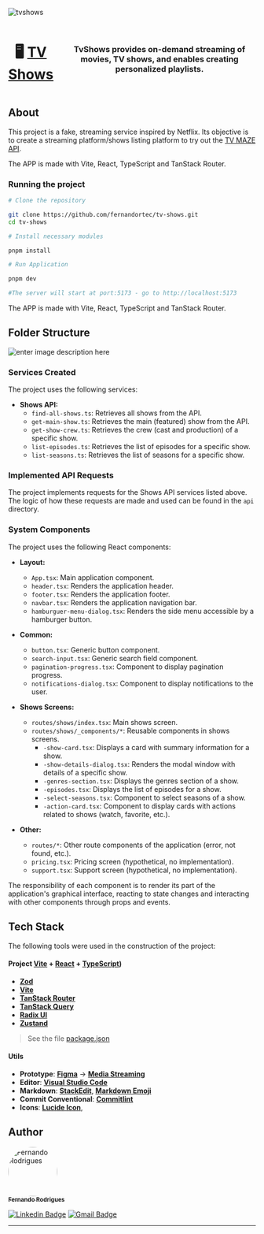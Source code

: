 

![tvshows](https://lh3.googleusercontent.com/fife/ALs6j_ERS8Tebr7MAdb3MnPwsW3jJxo7JnJWOoFrfKwifg-09HvEP5xqypOUxoUfVqfVlTe7EyLX469FthsA9JniJs_8kOrYDNKIU-ukgkpM9ruBdQVmsBfshKnXfnqxY4Sd4HWG_ka-pLqXAVTAJKFSBB4Dh6yJjxAIqHtzLqXu1tXWMMjFNevLgTAyc5rycrVdcJZIgxFmwpb9aOZBhPHJKJ8AKTN7mgCOdgkfwJk_CV3m8NcjMb2eFDpWcw1QZFBZZY4zafC5nGfOPxJqNQGOGqLCcmCB-9vs1pB1Kf43hW_7nBUqRuqf_VE7nLLUml7DwBeszxI6fMb4PHbxW3VhoP4F93NyCpQK72AQeM_cDt4fiYO4tVTsizZSx4LAceB2R2pBGo2-35LzgrSSzbXvLn0FmX16hLKSM1nIm4oOoemWMrtm6CORGkq2w86uiDEJmtCsvpRUx582rPzqx9W924PjLTR6EWv0TiYkQQs2GEEeuHMme7aT4sKwz6gw__vvxM84Z6GJkRXuV11aGyIwof0e_t0IpKkPULEtkRN2eKvh1HWtUigu5g_L9E3A8Fmng9UxZGTiWMOq9L2jYH80DZt7npNk9kSJLNojYSU_HKXkL1sZidiNbmEpRIfsj2mgxTAyf7ty2TbdzrAoVofmF3eMNDYuQ1W1ey9LY9q6fbjUF1QsY69-UF0rajnCrTqn5QOuO17L-c0l3VTnoKCRix-lSGnoW-rwXsylt7j5a-_9ssUhKOfe__jgmaYjM1t7ZHqY3iDSDGJFgiYsgKojsK4npi8M8DykLLc3Wyw1Ei7crU9OY6x7UYZ4S_I00cDK88teBnh3j4N11QOJmv_UBdvHrQls6LXO_rOcH9yNf9lKV54bVjV0t5u8Z_jnn_EcwzjBaFIneHkAHB-PGMeEoAzzkYbE1-rnYwmnQQGPjRX205aohoJkpItnyW1f6WBA-zEZYeqs9W8Mv0YsL5BBAGpWGgUPvIA7m3He8n5i8zYa1OpNqAECbwis6XajvhqJBPxu6u1DN1dfHhAL_KkDDmoXRNIU1gAheavES0doc1t3xG0VVrEtu-kvbLeSDJO6PP4EYFdMqr4Qf5yHfV_78zOdVFhuecuuMOylw3a5-RMuL7EdK7zKk-cKzQgJAFTusdhYR127S7BUpXI-aNHgiHHBSWR8gKZQZk1_kQtdJzX-lLQU_Y9bUl8BvRXb1kUOOrWTy9vOQZMFwi9EwDpkxczKuW6l995dqVvJjRGjEUgPaVHKS2Mz5HuMeUW0bBmS-uofMYuQSTj7anuShhQ_O7LCs9ZJ6oaiddN3V2v95pFVCR6HxI34Xe9gnSQFzZwBAa_dom6TPRPLJ2w67v-gYUDqwiiZyRgTpA1PvuDn72c1NxN6I-9UOccCbL63J3flwdnLsLLmSYwwHXZQTVSxsBq9h12Bx8dAv2j1yQrg4QaMBB7JtIVDAniKIqlJRgw53gyLW37etUHovzBNQ73Z0jQdZ8PSTDMdXHISpx2zQy9D6Jfv2jX8kmXDSea2luycN4Kqy89oYUKKt1mqsWelgoBRl6Y5dM7jkh5DEr7Ph-Ep5bSgwbt3sR75GPkwsgwao5MGBfEZdysk4-JzkdpgXhMoH7oZHzsvZc5YoSr0TMh-bAjW1hufJ2MWo6h1skCGupYjOanntopgHDFvbW-cKP3hCXqPlS2qdGaEn40KAaAvlyVD24rB9wjIQua3ifq4tMYICLqhgyebErkv55-YJww4Sh6zaQBE6fM9DOIreXmEymXOWvyp81aOO2hA49_T=w1920-h967.png)
<div style="text-align: center; background:; display: flex; align-items: center; justify-content: center; gap: 20px">
<h1 align="center">
   🖥️ <a href="#">TV Shows</a>
</h1>

<h3 align="center">  
TvShows provides on-demand streaming of movies, TV shows, and enables creating personalized playlists.
</h3>
</div>


## About
This project is a fake, streaming service inspired by Netflix.
Its objective is to create a streaming platform/shows listing platform to try out the [TV MAZE API](https://www.tvmaze.com/api).
<br />

The APP is made with Vite, React, TypeScript and TanStack Router.

### Running the project

```bash
# Clone the repository

git clone https://github.com/fernandortec/tv-shows.git 
cd tv-shows

# Install necessary modules

pnpm install

# Run Application

pnpm dev

#The server will start at port:5173 - go to http://localhost:5173
```

The APP is made with Vite, React, TypeScript and TanStack Router.
## 

## Folder Structure
![enter image description here](https://lh3.googleusercontent.com/fife/ALs6j_FXfwnj754zBkb6W4ewg_FvKhkUoglSHf92-YoF1yH1I3byvqb-EIvRwn_k_BQtnkJVGbJeeV01xqJptm62lvXiqZZRf6RsedDoPEzhZFfBYRtTikviZigFHGusJI1qChW4okzAWQCow3v8207wKJhoIIUlrtFnckR5e_6DYMdxSKLZYkDeqKVSlci1im3ojV8QeoyIkRHLwiBSrSwGXhr2BKwIoXLtw1hO3Z8TFPtaYZSeT_hPbdZalIruyleZCk5z0jjrG1vRLmc1Fy5TFA0hhDc-KdAeHlzxpJk131xBXEHwISH1_wqoSWhzDM0ZJW1oCxQoGnVHRoDjyj8MyQDIX450HtPmoc3I4-HxvuxliknFyRkahgCzDindz0RYY1ytZn1lfGQVbHbWWqA6xRroMXrFbGIIDWlONts8uE73kSMV3is65OlKhh1BF2_eWbynw-ndi6z_g232CEPUBli4xQxZA-0Umekitj-POnXoy39WgNroK2n2TsetpIDfW4cCUX63aiaNiInMfFk7tNKDJIx69TNfHq0MGNEPBhrQqko8Lvour5bG5yhxiJqDMs3Rd6rZAPho7dwBJh3ohBSoiiq5-XclaB7wrj5TVlm8MUkhG7cAaC-iOwYHXxllL4X4Y5egy81W3ozd8m67SmFYmlKFoVVYUKnv1llJFFeraERUrzY4g0qZUEBJtzSh_tw47qWx4bE9LEltdeV3uupNqHBncfxAr877SHHTaYBqjBKs2T2D4gf8kleTn-tU47mxN-YcTcL3tkvAHvbs6E0C-I6ppAZouKw_u7omZWhclSuizqpvkdhBoDs5_QsMLlinTsISi0QxotIAyZ8DpMoFqI11L0pWNBT7f4-oPQmjXgDzOvVzd2Og10xkoTiptD-qQJyd6B8eezsgAqV2HInzfZ-YRGbqTu2n-HZfz5b9MeT7mYG72pMECYQ8CG5W4FGTsCNruOAtKxHA1sC9J_yYqaNiNIgSu4CKChhfaoAPlyMY-v-NEx3CSgAVLUHD1xy8fnxfyCPwzygGXvPDhL8ra1p3ZbleUl433htmG4kyHNIpj7gf2qcxKp9zb4iEeNR-82wSKBBQGeZlvfY7jiKHBDMVByohcOiWPU_4y7McQal3cHMUfFKmhTP4kY35LUqbt14rAw21B0j3AxscXC2bBj85GlyWCjNhawb-A7hnnZp_STSBgVxwanJlmHc7ZTOZqMreQ5HdyfkLZmJ8ZlKNUYGpLM0P1CodNYEGJvexW0E6QtGk3kyfWswB8BV-9G8eFDkdd0uwCue65Dvd0KRtAfrgULFGltN8I8JBNR65nQkFD_BGFZBLXv3RTuBD38sv1p-jI8lpBdG1DXBF_eYlqIrlXPCu6QvmGHOh9oZ2ccCS7evqxs2pArmptkRR87nl5ZT_YcW9oMIR-fEMkXedYiRBwzqZFL2fVz43Y9OaAA8thhv0Hv8xQK4eogS8VF2yBnqaVuNAUgML4RuQdHprWOC6vunsPD3aff6F1vv2N6IoWV9GtNeJV0StrEbMDAMd57I6aI2qgaFpXYAHEm6GBF3odRELCUjKqSMHYuDB7iYpd0rOnk-dBJ_BoZFWAkDR3rWjDRb-QOZ5aOvIxqAyX44xGAyJibXGdKiXIxU_GoIMFQUorqaGZH8RvWsSubUNQhJFZImr17P0MPGEyPDPy-Tt7pvtt8FlCXDhXkNTroQswEreicTwhA1y_IPdTafPCmR08sMuAQJT_UpyU58nuuHwnUEtpz8wEAiQbAcZE6Bje28BLk3bUJ89pcvj=w1920-h967)

### Services Created

The project uses the following services:

-   **Shows API:**
    -   `find-all-shows.ts`: Retrieves all shows from the API.
    -   `get-main-show.ts`: Retrieves the main (featured) show from the API.
    -   `get-show-crew.ts`: Retrieves the crew (cast and production) of a specific show.
    -   `list-episodes.ts`: Retrieves the list of episodes for a specific show.
    -   `list-seasons.ts`: Retrieves the list of seasons for a specific show.

### Implemented API Requests

The project implements requests for the Shows API services listed above. The logic of how these requests are made and used can be found in the `api` directory.

### System Components

The project uses the following React components:

-   **Layout:**
    
    -   `App.tsx`: Main application component.
    -   `header.tsx`: Renders the application header.
    -   `footer.tsx`: Renders the application footer.
    -   `navbar.tsx`: Renders the application navigation bar.
    -   `hamburguer-menu-dialog.tsx`: Renders the side menu accessible by a hamburger button.
-   **Common:**
    
    -   `button.tsx`: Generic button component.
    -   `search-input.tsx`: Generic search field component.
    -   `pagination-progress.tsx`: Component to display pagination progress.
    -   `notifications-dialog.tsx`: Component to display notifications to the user.
-   **Shows Screens:**
    
    -   `routes/shows/index.tsx`: Main shows screen.
    -   `routes/shows/_components/*`: Reusable components in shows screens.
        -   `-show-card.tsx`: Displays a card with summary information for a show.
        -   `-show-details-dialog.tsx`: Renders the modal window with details of a specific show.
        -   `-genres-section.tsx`: Displays the genres section of a show.
        -   `-episodes.tsx`: Displays the list of episodes for a show.
        -   `-select-seasons.tsx`: Component to select seasons of a show.
        -   `-action-card.tsx`: Component to display cards with actions related to shows (watch, favorite, etc.).
-   **Other:**
    
    -   `routes/*`: Other route components of the application (error, not found, etc.).
    -   `pricing.tsx`: Pricing screen (hypothetical, no implementation).
    -   `support.tsx`: Support screen (hypothetical, no implementation).

The responsibility of each component is to render its part of the application's graphical interface, reacting to state changes and interacting with other components through props and events.


## Tech Stack

The following tools were used in the construction of the project:

#### **Project**  [Vite](https://vitejs.dev/)  +  [React](https://react.dev/) + [TypeScript](https://www.typescriptlang.org/))

-   **[Zod](https://github.com/colinhacks/zod)**
-   **[Vite](https://vitejs.dev)**
-   **[TanStack Router](https://github.com/TanStack/router)**
-   **[TanStack Query](https://github.com/TanStack/query)**
-   **[Radix UI](https://github.com/radix-ui/primitives)**
-   **[Zustand](https://www.npmjs.com/package/json-server)**
	

> See the file  [package.json](https://github.com/fernandortec/coffee-shop-delivery/package.json)

#### **Utils**

-   **Prototype**:  **[Figma](https://www.figma.com/)**  →  **[Media Streaming](https://www.figma.com/file/GrJ4SShKAzyFjBVvQWEUsL/OTT-Dark-Theme-Website-UI-Design-Template-for-Media-Streaming%2C-Movies-and-TV-(-FREE-Editable-)-(Community)?type=design&mode=design&t=EgAFybDe7j4yzHPk-0)**
-   **Editor**:  **[Visual Studio Code](https://code.visualstudio.com/)**
-   **Markdown**:  **[StackEdit](https://stackedit.io/)**,  **[Markdown Emoji](https://gist.github.com/rxaviers/7360908)**
-   **Commit Conventional**:  **[Commitlint](https://github.com/conventional-changelog/commitlint)**
-   **Icons**:  **[Lucide Icon](https://lucide.dev/guide/packages/lucide-react)**,  


## Author

<a href="https://github.com/fernandortec">
 <img style="border-radius: 50%;" src="https://github.com/fernandortec.png" width="100px;" alt="Fernando Rodrigues"/>
 <br />
 <sub><b>Fernando Rodrigues</b></sub></a> <a href="https://github.com/fernandortec" title=""></a>
 <br />

[![Linkedin Badge](https://img.shields.io/badge/-Fernando-blue?style=flat-square&logo=Linkedin&logoColor=white&link=https://www.linkedin.com/in/tgmarinho/)](https://www.linkedin.com/in/fernandortec/) 
[![Gmail Badge](https://img.shields.io/badge/-fernandorfigueiredotec@gmail.com-c14438?style=flat-square&logo=Gmail&logoColor=white&link=mailto:tgmarinho@gmail.com)](mailto:fernandorfigueiredotec@gmail.com)

---
